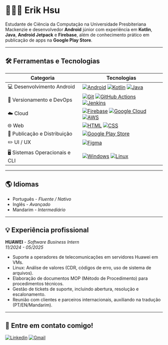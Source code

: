 # 👨🏻‍💻 Erik Hsu

Estudante de Ciência da Computação na Universidade Presbiteriana Mackenzie e desenvolvedor **Android** júnior com experiência em **Kotlin**, **Java**, **Android Jetpack** e **Firebase**, além de conhecimento prático em publicação de apps na **Google Play Store**.

---

## 🛠 Ferramentas e Tecnologias

| Categoria                     | Tecnologias |
|--------------------------------|-------------|
| 💻 Desenvolvimento Android     | [![Android](https://img.shields.io/badge/Android-3DDC84?logo=android&logoColor=white)](#) [![Kotlin](https://img.shields.io/badge/Kotlin-%237F52FF.svg?logo=kotlin&logoColor=white)](#) [![Java](https://img.shields.io/badge/Java-%23ED8B00.svg?logo=openjdk&logoColor=white)](#) |
| 🔄 Versionamento e DevOps      | [![Git](https://img.shields.io/badge/Git-F05032?logo=git&logoColor=fff)](#) [![GitHub Actions](https://img.shields.io/badge/GitHub_Actions-2088FF?logo=github-actions&logoColor=white)](#) [![Jenkins](https://img.shields.io/badge/Jenkins-D24939?logo=jenkins&logoColor=white)](#) |
| ☁️ Cloud                       | [![Firebase](https://img.shields.io/badge/Firebase-039BE5?logo=Firebase&logoColor=white)](#) [![Google Cloud](https://img.shields.io/badge/Google%20Cloud-%234285F4.svg?logo=google-cloud&logoColor=white)](#) [![AWS](https://custom-icon-badges.demolab.com/badge/AWS-%23FF9900.svg?logo=aws&logoColor=white)](#) |
| 🌐 Web                         | [![HTML](https://img.shields.io/badge/HTML-%23E34F26.svg?logo=html5&logoColor=white)](#) [![CSS](https://img.shields.io/badge/CSS-639?logo=css&logoColor=fff)](#) |
| 🚀 Publicação e Distribuição   | [![Google Play Store](https://img.shields.io/badge/Google_Play-414141?logo=google-play&logoColor=white)](#) |
| ✏️ UI / UX                     | [![Figma](https://img.shields.io/badge/Figma-F24E1E?logo=figma&logoColor=white)](#) |
| 🖥️ Sistemas Operacionais e CLI | [![Windows](https://custom-icon-badges.demolab.com/badge/Windows-0078D6?logo=windows11&logoColor=white)](#) [![Linux](https://img.shields.io/badge/Linux-FCC624?logo=linux&logoColor=black)](#) |

---
## 🌎 Idiomas
- Português - *Fluente / Nativo*
- Inglês - *Avançado*
- Mandarim - *Intermediário*
  
---
## 💡 Experiência profissional
**HUAWEI** - *Software Business Intern*           
*11/2024 - 05/2025*

- Suporte a operadores de telecomunicações em servidores Huawei em VMs. 
- Linux: Análise de valores (CDR, códigos de erro, uso de sistema de arquivos). 
- Elaboração de documentos MOP (Método de Procedimento) para procedimentos técnicos. 
- Gestão de tickets de suporte, incluindo abertura, resolução e escalonamento. 
- Reunião com clientes e parceiros internacionais, auxiliando na tradução (PT/EN/Mandarim).

---

## **💬 Entre em contato comigo!**
[![Linkedin](https://skillicons.dev/icons?i=linkedin)](https://www.linkedin.com/in/erikhsu/)
[![Gmail](https://skillicons.dev/icons?i=gmail)](mailto:erikhsu08@gmail.com)

